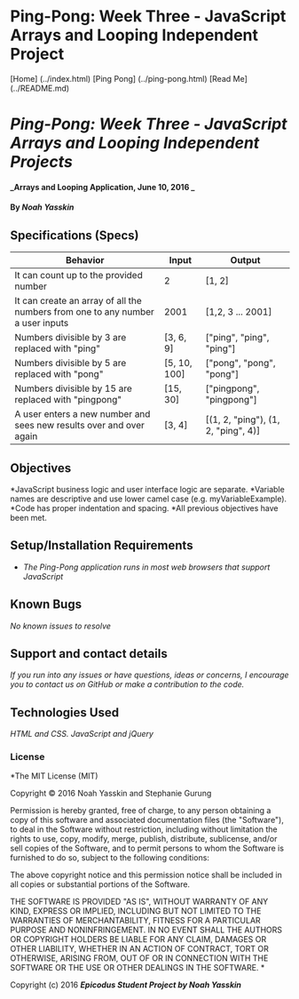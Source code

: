 # Ping-Pong: Week Three - JavaScript Arrays and Looping Independent Project

[Home] (../index.html)
[Ping Pong] (../ping-pong.html)
[Read Me] (../README.md)

# _Ping-Pong: Week Three - JavaScript Arrays and Looping Independent Projects_

#### _Arrays and Looping Application, June 10, 2016 _

#### By _**Noah Yasskin**_

## Specifications (Specs)

Behavior                                                          | Input  | Output
----------------------------------------------------------------- | ------ | ------
It can count up to the provided number | 2 | [1, 2]
It can create an array of all the numbers from one to any number a user inputs | 2001 | [1,2, 3 ... 2001]
Numbers divisible by 3 are replaced with "ping" | [3, 6, 9] | ["ping", "ping", "ping"]
Numbers divisible by 5 are replaced with "pong" | [5, 10, 100] | ["pong", "pong", "pong"]
Numbers divisible by 15 are replaced with "pingpong" | [15, 30] | ["pingpong", "pingpong"]
A user enters a new number and sees new results over and over again | [3, 4] | [(1, 2, "ping"), (1, 2, "ping", 4)]

## Objectives
*JavaScript business logic and user interface logic are separate.
*Variable names are descriptive and use lower camel case (e.g. myVariableExample).
*Code has proper indentation and spacing.
*All previous objectives have been met.

## Setup/Installation Requirements

* _The Ping-Pong application runs in most web browsers that support JavaScript_

## Known Bugs

_No known issues to resolve_

## Support and contact details

_If you run into any issues or have questions, ideas or concerns, I encourage you to contact us on GitHub or make a contribution to the code._

## Technologies Used

_HTML and CSS._
_JavaScript and jQuery_

### License

*The MIT License (MIT)

Copyright © 2016 Noah Yasskin and Stephanie Gurung

Permission is hereby granted, free of charge, to any person obtaining a copy of this software and associated documentation files (the "Software"), to deal in the Software without restriction, including without limitation the rights to use, copy, modify, merge, publish, distribute, sublicense, and/or sell copies of the Software, and to permit persons to whom the Software is furnished to do so, subject to the following conditions:

The above copyright notice and this permission notice shall be included in all copies or substantial portions of the Software.

THE SOFTWARE IS PROVIDED "AS IS", WITHOUT WARRANTY OF ANY KIND, EXPRESS OR IMPLIED, INCLUDING BUT NOT LIMITED TO THE WARRANTIES OF MERCHANTABILITY, FITNESS FOR A PARTICULAR PURPOSE AND NONINFRINGEMENT. IN NO EVENT SHALL THE AUTHORS OR COPYRIGHT HOLDERS BE LIABLE FOR ANY CLAIM, DAMAGES OR OTHER LIABILITY, WHETHER IN AN ACTION OF CONTRACT, TORT OR OTHERWISE, ARISING FROM, OUT OF OR IN CONNECTION WITH THE SOFTWARE OR THE USE OR OTHER DEALINGS IN THE SOFTWARE.
*

Copyright (c) 2016 **_Epicodus Student Project by Noah Yasskin_**
